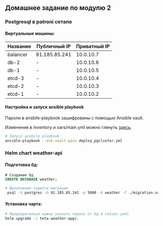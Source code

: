 ## Домашнее задание по модулю 2

### Postgresql в patroni сетапе

#### Виртуальные машины:

| Название | Публичный IP  | Приватный IP |
|----------|---------------|--------------|
| balancer | 91.185.85.241 | 10.0.10.7    |
| db-2     | -             | 10.0.10.6    |
| db-1     | -             | 10.0.10.5    |
| etcd-3   | -             | 10.0.10.4    |
| etcd-2   | -             | 10.0.10.3    |
| etcd-1   | -             | 10.0.10.2    |

#### Настройка и запуск ansible playbook

Пароли в ansbile-playbook зашифрованы с помощью Ansible vault.

Изменения в inventory и vars/main.yml можно глянуть [здесь](https://github.com/TheWildBunchPog/teta/commit/1a0ecf0420a3d86fd2cddea2df6a966560d49e82).

```bash
# Запуск ansbile playbook
ansible-playbook --ask-vault-pass deploy_pgcluster.yml
```

### Helm chart weather-api

#### Подготовка бд:

```sql
# Создание бд
CREATE DATABASE weather;
```

```bash
# Выполнение скрипта миграции
 psql -U postgres -h 91.185.85.241 -p 5000 -d weather -f ./migration.sql
```
#### Установка чарта:

```bash
# Предварительно нужно указать пароль от бд в values.yaml
helm upgrade -i teta weather-app/.
```
